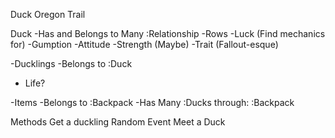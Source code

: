 Duck Oregon Trail

Duck
-Has and Belongs to Many :Relationship
-Rows
  -Luck (Find mechanics for)
  -Gumption
  -Attitude
  -Strength (Maybe)
  -Trait (Fallout-esque)
  
-Ducklings
-Belongs to :Duck
 - Life?
 
-Items
-Belongs to :Backpack
 -Has Many :Ducks through: :Backpack
 
 Methods
 Get a duckling
 Random Event
 Meet a Duck
 
